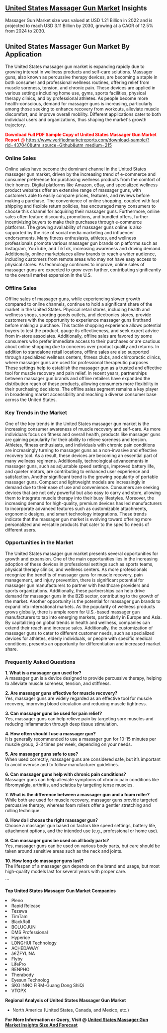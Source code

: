 <h2><a href="https://www.verifiedmarketreports.com/download-sample/?rid=437040&amp;utm_source=Github&amp;utm_medium=215" target="_blank">United States Massager Gun Market</a> Insights</h2><p>Massager Gun Market size was valued at USD 1.21 Billion in 2022 and is projected to reach USD 3.11 Billion by 2030, growing at a CAGR of 12.5% from 2024 to 2030.</p><p> <h2>United States Massager Gun Market By Application</h2> <p>The United States massager gun market is expanding rapidly due to growing interest in wellness products and self-care solutions. Massager guns, also known as percussive therapy devices, are becoming a staple in both consumer and professional wellness routines, offering relief from muscle soreness, tension, and chronic pain. These devices are applied in various settings including home use, gyms, sports facilities, physical therapy clinics, and by professional athletes. As people become more health-conscious, demand for massager guns is increasing, particularly among those seeking to enhance recovery from workouts, alleviate muscle discomfort, and improve overall mobility. Different applications cater to both individual users and organizations, thus shaping the market's growth trajectory. <p><span class=""><span style="color: #ff0000;"><strong>Download Full PDF Sample Copy of United States Massager Gun Market Report</strong> @ </span><a href="https://www.verifiedmarketreports.com/download-sample/?rid=437040&amp;utm_source=Github&amp;utm_medium=215" target="_blank">https://www.verifiedmarketreports.com/download-sample/?rid=437040&amp;utm_source=Github&amp;utm_medium=215</a></span></p></p> <h3>Online Sales</h3> <p>Online sales have become the dominant channel in the United States massager gun market, driven by the increasing trend of e-commerce and consumer preference for purchasing wellness products from the comfort of their homes. Digital platforms like Amazon, eBay, and specialized wellness product websites offer an extensive range of massager guns, with customers able to easily compare prices, features, and reviews before making a purchase. The convenience of online shopping, coupled with fast shipping and flexible return policies, has encouraged many consumers to choose this channel for acquiring their massager guns. Furthermore, online sales often feature discounts, promotions, and bundled offers, further incentivizing buyers to make their purchases through e-commerce platforms. The growing availability of massager guns online is also supported by the rise of social media marketing and influencer endorsements. Many fitness enthusiasts, athletes, and wellness professionals promote various massager gun brands on platforms such as Instagram, YouTube, and TikTok, increasing awareness and driving demand. Additionally, online marketplaces allow brands to reach a wider audience, including customers from remote areas who may not have easy access to physical stores. As technology continues to improve, online sales of massager guns are expected to grow even further, contributing significantly to the overall market expansion in the U.S. <h3>Offline Sales</h3> <p>Offline sales of massager guns, while experiencing slower growth compared to online channels, continue to hold a significant share of the market in the United States. Physical retail stores, including health and wellness shops, sporting goods outlets, and electronics stores, provide customers with the opportunity to experience massager guns firsthand before making a purchase. This tactile shopping experience allows potential buyers to test the product, gauge its effectiveness, and seek expert advice from in-store associates. Additionally, offline sales are favored by some consumers who prefer immediate access to their purchases or are cautious about online shopping due to concerns over product quality and returns. In addition to standalone retail locations, offline sales are also supported through specialized wellness centers, fitness clubs, and chiropractic clinics, where massager guns are used for professional therapeutic purposes. These settings help to establish the massager gun as a trusted and effective tool for muscle recovery and pain relief. In recent years, partnerships between massager gun brands and offline retailers have expanded the distribution reach of these products, allowing consumers more flexibility in their purchasing decisions. The offline sales segment remains a key player in broadening market accessibility and reaching a diverse consumer base across the United States. <h3>Key Trends in the Market</h3> <p>One of the key trends in the United States massager gun market is the increasing consumer awareness of muscle recovery and self-care. As more individuals focus on fitness and overall health, products like massager guns are gaining popularity for their ability to relieve soreness and tension. Athletes, fitness enthusiasts, and individuals with chronic pain conditions are increasingly turning to massager guns as a non-invasive and effective recovery tool. As a result, these devices are becoming an essential part of many wellness regimens. Additionally, technological advancements in massager guns, such as adjustable speed settings, improved battery life, and quieter motors, are contributing to enhanced user experience and satisfaction. Another significant trend is the growing popularity of portable massager guns. Compact and lightweight models are increasingly in demand due to their ease of use and convenience. Consumers are seeking devices that are not only powerful but also easy to carry and store, allowing them to integrate muscle therapy into their busy lifestyles. Moreover, the increasing demand for high-quality, premium devices has led manufacturers to incorporate advanced features such as customizable attachments, ergonomic designs, and smart technology integrations. These trends indicate that the massager gun market is evolving toward offering more personalized and versatile products that cater to the specific needs of different users. <h3>Opportunities in the Market</h3> <p>The United States massager gun market presents several opportunities for growth and expansion. One of the main opportunities lies in the increasing adoption of these devices in professional settings such as sports teams, physical therapy clinics, and wellness centers. As more professionals recognize the benefits of massager guns for muscle recovery, pain management, and injury prevention, there is significant potential for massager gun manufacturers to partner with healthcare providers and sports organizations. Additionally, these partnerships can help drive demand for massager guns in the B2B sector, contributing to the growth of the market. Another opportunity is the potential for massager gun brands to expand into international markets. As the popularity of wellness products grows globally, there is ample room for U.S.-based massager gun manufacturers to tap into emerging markets, particularly in Europe and Asia. By capitalizing on global trends in health and wellness, companies can extend their reach and increase sales. Additionally, the customization of massager guns to cater to different customer needs, such as specialized devices for athletes, elderly individuals, or people with specific medical conditions, presents an opportunity for differentiation and increased market share. <h3>Frequently Asked Questions</h3> <p><strong>1. What is a massager gun used for?</strong><br> A massager gun is a device designed to provide percussive therapy, helping to alleviate muscle soreness, tension, and stiffness.</p> <p><strong>2. Are massager guns effective for muscle recovery?</strong><br> Yes, massager guns are widely regarded as an effective tool for muscle recovery, improving blood circulation and reducing muscle tightness.</p> <p><strong>3. Can massager guns be used for pain relief?</strong><br> Yes, massager guns can help relieve pain by targeting sore muscles and reducing inflammation through deep tissue stimulation.</p> <p><strong>4. How often should I use a massager gun?</strong><br> It is generally recommended to use a massager gun for 10-15 minutes per muscle group, 2-3 times per week, depending on your needs.</p> <p><strong>5. Are massager guns safe to use?</strong><br> When used correctly, massager guns are considered safe, but it’s important to avoid overuse and to follow manufacturer guidelines.</p> <p><strong>6. Can massager guns help with chronic pain conditions?</strong><br> Massager guns can help alleviate symptoms of chronic pain conditions like fibromyalgia, arthritis, and sciatica by targeting tense muscles.</p> <p><strong>7. What is the difference between a massager gun and a foam roller?</strong><br> While both are used for muscle recovery, massager guns provide targeted percussive therapy, whereas foam rollers offer a gentler stretching and rolling technique.</p> <p><strong>8. How do I choose the right massager gun?</strong><br> Choose a massager gun based on factors like speed settings, battery life, attachment options, and the intended use (e.g., professional or home use).</p> <p><strong>9. Can massager guns be used on all body parts?</strong><br> Yes, massager guns can be used on various body parts, but care should be taken around sensitive areas such as the neck and joints.</p> <p><strong>10. How long do massager guns last?</strong><br> The lifespan of a massager gun depends on the brand and usage, but most high-quality models last for several years with proper care.</p> ```</p><p><strong>Top United States Massager Gun Market Companies</strong></p><div data-test-id=""><p><li>Pleno</li><li> Rapid Release</li><li> Tezewa</li><li> TimTam</li><li> BlackRoll</li><li> BOLUOJUN</li><li> DMS Professional</li><li> Hyperice</li><li> LONGHUI Technology</li><li> ACHEDAWAY</li><li> â€ŽFYLINA</li><li> Flyby</li><li> LifePro</li><li> RENPHO</li><li> Therabody</li><li> Eyesun Technolog</li><li> SKG INNO FIRM-Guang Dong ShiQi</li><li> VTOPX</li></p><div><strong>Regional Analysis of&nbsp;United States Massager Gun Market</strong></div><ul><li dir="ltr"><p dir="ltr">North America&nbsp;(United States, Canada, and Mexico, etc.)</p></li></ul><p><strong>For More Information or Query, Visit @&nbsp;</strong><strong><a href="https://www.verifiedmarketreports.com/product/massager-gun-market/?utm_source=Github&amp;utm_medium=215" target="_blank">United States Massager Gun Market Insights Size And Forecast</a></strong></p></div>
